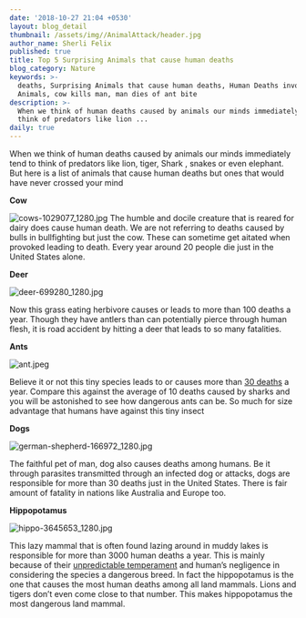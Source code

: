 ```yaml
---
date: '2018-10-27 21:04 +0530'
layout: blog_detail
thumbnail: /assets/img//AnimalAttack/header.jpg
author_name: Sherli Felix
published: true
title: Top 5 Surprising Animals that cause human deaths
blog_category: Nature
keywords: >-
  deaths, Surprising Animals that cause human deaths, Human Deaths involving
  Animals, cow kills man, man dies of ant bite
description: >-
  When we think of human deaths caused by animals our minds immediately tend to
  think of predators like lion ...
daily: true
---
```


When we think of human deaths caused by animals our minds immediately tend to think of predators like lion, tiger, Shark , snakes or even elephant. But here is a list of animals that cause human deaths but ones that would have never crossed your mind
  
**Cow**

![cows-1029077_1280.jpg]({{site.baseurl}}/assets/img/AnimalAttack/cows-1029077_1280.jpg)
The humble and docile creature that is reared for dairy does cause human death. We are not referring to deaths caused by bulls in bullfighting but just the cow. These can sometime get aitated when provoked leading to death. Every year around 20 people die just in the United States alone.

**Deer**

![deer-699280_1280.jpg]({{site.baseurl}}/assets/img/AnimalAttack/deer-699280_1280.jpg)

Now this grass eating herbivore causes or leads to more than 100 deaths a year. Though they have antlers than can potentially pierce through human flesh, it is road accident by hitting a deer that leads to so many fatalities.

**Ants**

![ant.jpeg]({{site.baseurl}}/assets/img/AnimalAttack/ant.jpeg)

Believe it or not this tiny species leads to or causes more than [30 deaths](https://www.nydailynews.com/news/national/ny-news-nc-man-dies-from-fire-ants-20181006-story.html) a year. Compare this against the average of 10 deaths caused by sharks and you will be astonished to see how dangerous ants can be. So much for size advantage that humans have against this tiny insect

**Dogs**

![german-shepherd-166972_1280.jpg]({{site.baseurl}}/assets/img/AnimalAttack/german-shepherd-166972_1280.jpg)

The faithful pet of man, dog also causes deaths among humans. Be it through parasites transmitted through an infected dog or attacks, dogs are responsible for more than 30 deaths just in the United States. There is fair amount of fatality in nations like Australia and Europe too.

**Hippopotamus**

![hippo-3645653_1280.jpg]({{site.baseurl}}/assets/img/AnimalAttack/hippo-3645653_1280.jpg)

This lazy mammal that is often found lazing around in muddy lakes is responsible for more than 3000 human deaths a year. This is mainly because of their [unpredictable temperament](https://www.hippoworlds.com/hippopotamus-aggression/) and human’s negligence in considering the species a dangerous breed. In fact the hippopotamus is the one that causes the most human deaths among all land mammals. Lions and tigers don’t even come close to that number. This makes hippopotamus the most dangerous land mammal.
